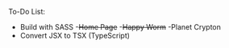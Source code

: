 To-Do List:
- Build with SASS
    -~~Home Page~~
    -~~Happy Worm~~
    -Planet Crypton
- Convert JSX to TSX (TypeScript)
